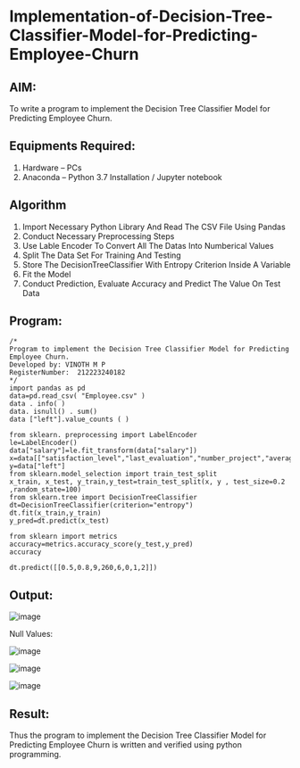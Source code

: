 # Implementation-of-Decision-Tree-Classifier-Model-for-Predicting-Employee-Churn

## AIM:
To write a program to implement the Decision Tree Classifier Model for Predicting Employee Churn.

## Equipments Required:
1. Hardware – PCs
2. Anaconda – Python 3.7 Installation / Jupyter notebook

## Algorithm
1. Import Necessary Python Library And Read The CSV File Using Pandas
2. Conduct Necessary Preprocessing Steps 
3. Use Lable Encoder To Convert All The Datas Into Numberical Values
4. Split The Data Set For Training And Testing
5. Store The DecisionTreeClassifier With Entropy Criterion Inside A Variable
6. Fit the Model
7. Conduct Prediction, Evaluate Accuracy and Predict The Value On Test Data

## Program:
```
/*
Program to implement the Decision Tree Classifier Model for Predicting Employee Churn.
Developed by: VINOTH M P
RegisterNumber:  212223240182
*/
import pandas as pd
data=pd.read_csv( "Employee.csv" )
data . info( )
data. isnull() . sum()
data ["left"].value_counts ( )

from sklearn. preprocessing import LabelEncoder
le=LabelEncoder()
data["salary"]=le.fit_transform(data["salary"])
x=data[["satisfaction_level","last_evaluation","number_project","average_montly_hours","time_spend_company","Work_accident","promotion_last_5years","salary"]]
y=data["left"]
from sklearn.model_selection import train_test_split
x_train, x_test, y_train,y_test=train_test_split(x, y , test_size=0.2 ,random_state=100)
from sklearn.tree import DecisionTreeClassifier
dt=DecisionTreeClassifier(criterion="entropy")
dt.fit(x_train,y_train)
y_pred=dt.predict(x_test)

from sklearn import metrics
accuracy=metrics.accuracy_score(y_test,y_pred)
accuracy

dt.predict([[0.5,0.8,9,260,6,0,1,2]])

```


## Output:
![image](https://github.com/user-attachments/assets/ff26ad8d-64a1-47ea-8874-4019c4c942b4)

Null Values:

![image](https://github.com/user-attachments/assets/9b4f6ca5-4051-4270-a610-7ae3d06cdd72)

![image](https://github.com/user-attachments/assets/3d363f95-5841-4967-87c1-2a3733d005fd)

![image](https://github.com/user-attachments/assets/7195cdea-d502-41d0-87fc-f4deec8c87f6)

## Result:
Thus the program to implement the  Decision Tree Classifier Model for Predicting Employee Churn is written and verified using python programming.
